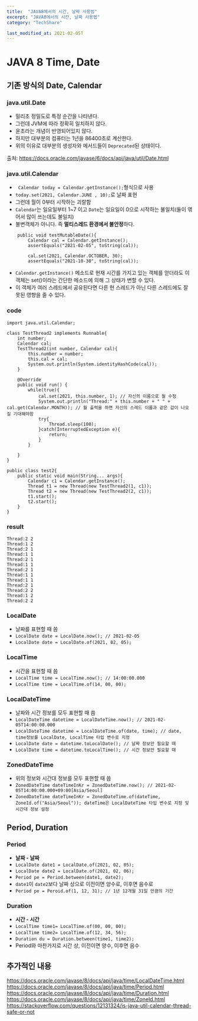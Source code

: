 ```yaml
---
title:  "JAVA8에서의 시간, 날짜 사용법"
excerpt: "JAVA8에서의 시간, 날짜 사용법"
category: "TechShare"

last_modified_at: 2021-02-05T
---
```


# JAVA 8 Time, Date
## 기존 방식의 Date, Calendar
### java.util.Date
* 밀리초 정밀도로 특정 순간을 나타낸다.
* 그런데 JVM에 따라 정확히 일치하지 않다.
* 윤초라는 개념이 반영되어있지 않다.
* 하지만 대부분의 컴퓨터는 1년을 86400초로 계산한다.
* 위의 이유로 대부분의 생성자와 메서드들이 `Deprecated`된 상태이다.
 
 출처: https://docs.oracle.com/javase/6/docs/api/java/util/Date.html
 ### java.util.Calendar
* ` Calendar today = Calendar.getInstance();`형식으로 사용
* `today.set(2021, Calendar.JUNE , 10);`로 날짜 표현
* 그런데 월이 0부터 시작하는 괴랄함
* `Calendar`는 일요일부터 1~7 이고 `Date`는 일요일이 0으로 시작하는 불일치(둘이 엮어서 많이 쓰는데도 불일치)
* 불변객체가 아니다. 즉 **멀티스레드 환경에서 불안정**하다.
```
    public void testMutableDate(){
        Calendar cal = Calendar.getInstance();
        assertEquals("2021-02-05", toString(cal));
        
        cal.set(2021, Calendar.OCTOBER, 30);
        assertEquals("2021-10-30", toString(cal));
```
* `Calendar.getInstance()` 메소드로 현재 시간를 가지고 있는 객체를 얻더라도 이 객체는 set()이라는 간단한 메소드에 의해 그 상태가 변할 수 있다. 
* 이 객체가 여러 스레드에서 공유된다면 다른 현 스레드가 아닌 다른 스레드에도 잘못된 영향을 줄 수 있다.
### code

```
import java.util.Calendar;

class TestThread2 implements Runnable{
    int number;
    Calendar cal;
    TestThread2(int number, Calendar cal){
        this.number = number;
        this.cal = cal;
        System.out.println(System.identityHashCode(cal));
    }

    @Override
    public void run() {
        while(true){
            cal.set(2021, this.number, 1); // 자신의 이름으로 월 수정
            System.out.println("Thread:" + this.number + " " + cal.get(Calendar.MONTH)); // 월 출력을 하면 자신의 스레드 이름과 같은 값이 나오길 기대해야함
            try{
                Thread.sleep(100);
            }catch(InterruptedException e){
                return;
            }
        }
        
    }
}

public class test2{
    public static void main(String... args){
        Calendar c1 = Calendar.getInstance();
        Thread t1 = new Thread(new TestThread2(1, c1));
        Thread t2 = new Thread(new TestThread2(2, c1));
        t1.start();
        t2.start();
    }
}
```

### result

```
Thread:2 2
Thread:1 2
Thread:2 1
Thread:1 1
Thread:2 1
Thread:1 1
Thread:2 1
Thread:1 1
Thread:1 1
Thread:2 1
Thread:2 2
Thread:1 2
Thread:2 2
```

### LocalDate
* 날짜를 표현할 때 씀
* `LocalDate date = LocalDate.now(); // 2021-02-05`
* `LocalDate date = LocalDate.of(2021, 02, 05);`
### LocalTime
* 시간을 표현할 때 씀
* `LocalTime time = LocalTime.now(); // 14:00:00.000`
* `LocalTime time = LocalTime.of(14, 00, 00);`
### LocalDateTime
* 날짜와 시간 정보를 모두 표현할 때 씀
* `LocalDateTime datetime = LocalDateTime.now(); // 2021-02-05T14:00:00.000`
* `LocalDateTime datetime = LocalDateTime.of(date, time); // date, time정보를 LocalDate, LocalTime 타입 변수로 지정`
* `LocalDate date = datetime.toLocalDate(); // 날짜 정보만 필요할 때`
* `LocalDate time = datetime.toLocalTime(); // 시간 정보만 필요할 때`
### ZonedDateTime
* 위의 정보와 시간대 정보를 모두 표현할 때 씀
* `ZonedDateTime dateTimeInKr = ZonedDateTime.now(); // 2021-02-05T14:00:00.000+09:00[Asia/Seoul]`
* `ZonedDateTime dateTimeInKr = ZonedDateTime.of(dateTime, ZoneId.of("Asia/Seoul")); dateTime은 LocalDateTime 타입 변수로 지정 및 시간대 정보 설정`


## Period, Duration
### Period
* **날짜 - 날짜**
* `LocalDate date1 = LocalDate.of(2021, 02, 05);`
* `LocalDate date2 = LocalDate.of(2021, 02, 06);`
* `Period pe = Period.between(date1, date2);`
* `date1`이 `date2`보다 날짜 상으로 이전이면 양수로, 이후면 음수로
* `Period pe = Peroid.of(1, 12, 31); // 1년 12개월 31일 만큼의 기간`

### Duration
* **시간 - 시간**
* `LocalTime time1= LocalTime.of(00, 00, 00);`
* `LocalTime time2= LocalTime.of(12, 34, 56);`
* `Duration du = Duration.between(time1, time2);`
* Period와 마찬가지로 시간 상, 이전이면 양수, 이후면 음수

## 추가적인 내용
https://docs.oracle.com/javase/8/docs/api/java/time/LocalDateTime.html
https://docs.oracle.com/javase/8/docs/api/java/time/Period.html
https://docs.oracle.com/javase/8/docs/api/java/time/Duration.html
https://docs.oracle.com/javase/8/docs/api/java/time/ZoneId.html
https://stackoverflow.com/questions/12131324/is-java-util-calendar-thread-safe-or-not